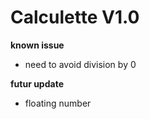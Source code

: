 # Calculette V1.0

[](calc.sh)

**known issue**
* need to avoid division by 0

**futur update**
* floating number
